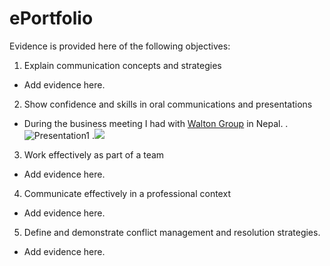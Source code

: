 # ePortfolio
Evidence is provided here of the following objectives:
1. Explain communication concepts and strategies
- Add evidence here.
2. Show confidence and skills in oral communications and presentations
-  During the business meeting I had with [Walton Group](https://waltonbd.com/) in Nepal.
   .![Presentation1](https://user-images.githubusercontent.com/103425298/167282681-d3c62d9f-1512-4fa4-9f7b-5302c2aa3f0f.jpg)
   .![](Presentation2.png)
3. Work effectively as part of a team
- Add evidence here.
4. Communicate effectively in a professional context
- Add evidence here.
5. Define and demonstrate conflict management and resolution strategies.
- Add evidence here.
